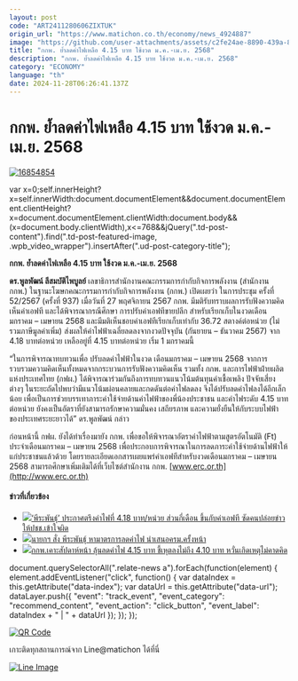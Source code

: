 ```yaml
---
layout: post
code: "ART2411280606ZIXTUK"
origin_url: "https://www.matichon.co.th/economy/news_4924887"
image: "https://github.com/user-attachments/assets/c2fe24ae-8890-439a-856d-0a3c7c75a2cb"
title: "กกพ. ย้ำลดค่าไฟเหลือ 4.15 บาท ใช้งวด ม.ค.-เม.ย. 2568"
description: "กกพ. ย้ำลดค่าไฟเหลือ 4.15 บาท ใช้งวด ม.ค.-เม.ย. 2568"
category: "ECONOMY"
language: "th"
date: 2024-11-28T06:26:41.137Z
---
```


# กกพ. ย้ำลดค่าไฟเหลือ 4.15 บาท ใช้งวด ม.ค.-เม.ย. 2568

[![](https://www.matichon.co.th/wp-content/uploads/2024/11/16854854.jpg "16854854")](https://www.matichon.co.th/wp-content/uploads/2024/11/16854854.jpg)

var x=0;self.innerHeight?x=self.innerWidth:document.documentElement&&document.documentElement.clientHeight?x=document.documentElement.clientWidth:document.body&&(x=document.body.clientWidth),x<=768&&jQuery(".td-post-content").find(".td-post-featured-image, .wpb\_video\_wrapper").insertAfter(".ud-post-category-title");

**กกพ. ย้ำลดค่าไฟเหลือ 4.15 บาท ใช้งวด ม.ค.-เม.ย. 2568**

**ดร.พูลพัฒน์ ลีสมบัติไพบูลย์** เลขาธิการสำนักงานคณะกรรมการกำกับกิจการพลังงาน (สำนักงาน กกพ.) ในฐานะโฆษกคณะกรรมการกำกับกิจการพลังงาน (กกพ.) เปิดเผยว่า ในการประชุม ครั้งที่ 52/2567 (ครั้งที่ 937) เมื่อวันที่ 27 พฤศจิกายน 2567 กกพ. มีมติรับทราบผลการรับฟังความคิดเห็นค่าเอฟที และได้พิจารณากรณีศึกษา การปรับค่าเอฟทีขายปลีก สำหรับเรียกเก็บในงวดเดือนมกราคม – เมษายน 2568 และมีมติเห็นชอบค่าเอฟทีเรียกเก็บเท่ากับ 36.72 สตางค์ต่อหน่วย (ไม่รวมภาษีมูลค่าเพิ่ม) ส่งผลให้ค่าไฟฟ้าเฉลี่ยลดลงจากงวดปัจจุบัน (กันยายน – ธันวาคม 2567) จาก 4.18 บาทต่อหน่วย เหลืออยู่ที่ 4.15 บาทต่อหน่วย เริ่ม 1 มกราคมนี้

“ในการพิจารณาทบทวนเพื่อ ปรับลดค่าไฟฟ้าในงวด เดือนมกราคม – เมษายน 2568 จากการรวบรวมความคิดเห็นทั้งหมดจากกระบวนการรับฟังความคิดเห็น รวมทั้ง กกพ. และการไฟฟ้าฝ่ายผลิตแห่งประเทศไทย (กฟผ.) ได้พิจารณาร่วมกันถึงการทบทวนแนวโน้มต้นทุนค่าเชื้อเพลิง ปัจจัยเสี่ยงต่างๆ ในระยะถัดไปพบว่ามีแนวโน้มผ่อนคลายและกดดันต่อค่าไฟลดลง จึงได้ปรับลดค่าไฟลงได้อีกเล็กน้อย เพื่อเป็นการช่วยบรรเทาภาระค่าใช้จ่ายด้านค่าไฟฟ้าของพี่น้องประชาชน และค่าไฟระดับ 4.15 บาทต่อหน่วย ยังคงเป็นอัตราที่ยังสามารถรักษาความมั่นคง เสถียรภาพ และความยั่งยืนให้กับระบบไฟฟ้าของประเทศระยะยาวได้” ดร.พูลพัฒน์ กล่าว

ก่อนหน้านี้ กฟผ. ยังได้ทำเรื่องมายัง กกพ. เพื่อขอให้พิจารณาอัตราค่าไฟฟ้าตามสูตรอัตโนมัติ (Ft) ประจำเดือนมกราคม – เมษายน 2568 เพื่อประกอบการพิจารณาในการลดภาระค่าใช้จ่ายด้านไฟฟ้าให้แก่ประชาชนแล้วด้วย โดยรายละเอียดเอกสารเผยแพร่ค่าเอฟทีสำหรับงวดเดือนมกราคม – เมษายน 2568 สามารถศึกษาเพิ่มเติมได้ที่เว็บไซต์สำนักงาน กกพ. [www.erc.or.th](http://www.erc.or.th)

#### ข่าวที่เกี่ยวข้อง

*   [![](https://www.matichon.co.th/wp-content/uploads/2024/07/p728-9.jpg)‘พีระพันธุ์’ ประกาศตรึงค่าไฟที่ 4.18 บาท/หน่วย ส่วนกี่เดือน ขึ้นกับค่าเอฟที ซัดคนปล่อยข่าวให้ปชช.เข้าใจผิด](https://www.matichon.co.th/politics/news_4690084)
*   [![](https://www.matichon.co.th/wp-content/uploads/2024/07/ep728.jpg)นายกฯ สั่ง พีระพันธุ์ หามาตรการลดค่าไฟ นำเสนอครม.ครั้งหน้า](https://www.matichon.co.th/politics/news_4683837)
*   [![](https://www.matichon.co.th/wp-content/uploads/2023/12/ค่าไฟ2-1.jpg)กกพ.เคาะสัปดาห์หน้า ลุ้นลดค่าไฟ 4.15 บาท ชี้เหุตลงไม่ถึง 4.10 บาท หวั่นเกิดเหตุไม่คาดคิด](https://www.matichon.co.th/economy/news_4344113)

document.querySelectorAll(".relate-news a").forEach(function(element) { element.addEventListener("click", function() { var dataIndex = this.getAttribute("data-index"); var dataUrl = this.getAttribute("data-url"); dataLayer.push({ "event": "track\_event", "event\_category": "recommend\_content", "event\_action": "click\_button", "event\_label": dataIndex + " | " + dataUrl }); }); });

[![QR Code](https://www.matichon.co.th/wp-content/uploads/2023/07/wob1371z.jpg)](https://lin.ee/ht0nDxX)

เกาะติดทุกสถานการณ์จาก Line@matichon ได้ที่นี่

[![Line Image](https://www.matichon.co.th/wp-content/uploads/2023/07/th.png)](https://lin.ee/ht0nDxX)